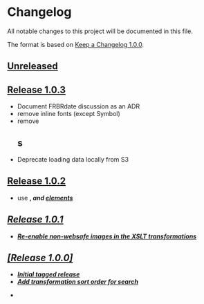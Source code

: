 # Changelog

All notable changes to this project will be documented in this file.

The format is based on [Keep a Changelog 1.0.0].

## [Unreleased]

## [Release 1.0.3]
- Document FRBRdate discussion as an ADR
- remove inline fonts (except Symbol)
- remove <h2>s
- Deprecate loading data locally from S3

## [Release 1.0.2]
- use <b>, <i> and <u> elements

## [Release 1.0.1]
- Re-enable non-websafe images in the XSLT transformations

## [Release 1.0.0]
- Initial tagged release
- Add transformation sort order for search

[Unreleased]: https://github.com/nationalarchives/ds-caselaw-public-access-service/compare/v1.0.3...HEAD
[Release 1.0.3]: https://github.com/nationalarchives/ds-caselaw-public-access-service/compare/v1.0.2...v1.0.3
[Release 1.0.2]: https://github.com/nationalarchives/ds-caselaw-public-access-service/compare/v1.0.1...v1.0.2
[Release 1.0.1]: https://github.com/nationalarchives/ds-caselaw-public-access-service/compare/v1.0.0...v1.0.1
- [keep a changelog 1.0.0]: https://keepachangelog.com/en/1.0.0/
